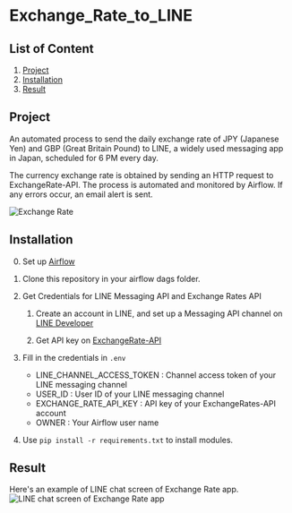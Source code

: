 # Exchange_Rate_to_LINE

## List of Content
1. [Project](#project)  
1. [Installation](#installation)
1. [Result](#result)


## Project

An automated process to send the daily exchange rate of JPY (Japanese Yen) and GBP (Great Britain Pound) to LINE, a widely used messaging app in Japan, scheduled for 6 PM every day.   

The currency exchange rate is obtained by sending an HTTP request to ExchangeRate-API.
The process is automated and monitored by Airflow. If any errors occur, an email alert is sent.


![Exchange Rate](https://github.com/SayakaYanagi/Exchange_Rate_to_LINE/assets/72021349/b8b6ab43-d01f-4e25-8688-5bdfe38138ee)



## Installation

0. Set up [Airflow](https://airflow.apache.org/docs/apache-airflow/stable/index.html)


1. Clone this repository in your airflow dags folder.

2. Get Credentials for LINE Messaging API and Exchange Rates API
   
   1. Create an account in LINE, and set up a Messaging API channel on [LINE Developer](https://developers.line.biz/console)

   1. Get API key on [ExchangeRate-API](https://www.exchangerate-api.com/)

3. Fill in the credentials in `.env `
   - LINE_CHANNEL_ACCESS_TOKEN : Channel access token of your LINE messaging channel
   - USER_ID : User ID of your LINE messaging channel
   - EXCHANGE_RATE_API_KEY : API key of your ExchangeRates-API account
   - OWNER : Your Airflow user name

4. Use `pip install -r requirements.txt` to install modules.


## Result

Here's an example of LINE chat screen of Exchange Rate app.
![LINE chat screen of Exchange Rate app](https://github.com/SayakaYanagi/Exchange_Rate_to_LINE/assets/72021349/dc964952-d0a6-4cce-ac4c-91b13d588a04)
